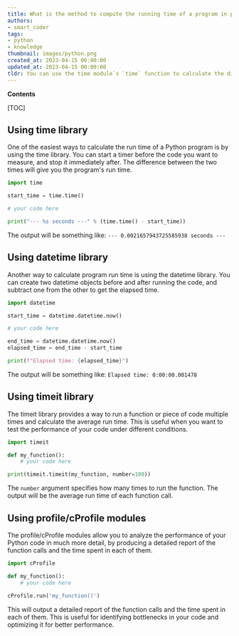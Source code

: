 ```yaml
---
title: What is the method to compute the running time of a program in python?
authors:
- smart_coder
tags:
- python
- knowledge
thumbnail: images/python.png
created_at: 2023-04-15 00:00:00
updated_at: 2023-04-15 00:00:00
tldr: You can use the time module`s `time` function to calculate the difference between the start and end times of the program.
---
```


**Contents**

[TOC]

## Using time library

One of the easiest ways to calculate the run time of a Python program is by using the time library. You can start a timer before the code you want to measure, and stop it immediately after. The difference between the two times will give you the program's run time.

```python
import time

start_time = time.time()

# your code here

print("--- %s seconds ---" % (time.time() - start_time))
```

The output will be something like: `--- 0.0021657943725585938 seconds ---`


## Using datetime library

Another way to calculate program run time is using the datetime library. You can create two datetime objects before and after running the code, and subtract one from the other to get the elapsed time.

```python
import datetime

start_time = datetime.datetime.now()

# your code here

end_time = datetime.datetime.now()
elapsed_time = end_time - start_time

print(f"Elapsed time: {elapsed_time}")
```

The output will be something like: `Elapsed time: 0:00:00.001478`


## Using timeit library

The timeit library provides a way to run a function or piece of code multiple times and calculate the average run time. This is useful when you want to test the performance of your code under different conditions.

```python
import timeit

def my_function():
    # your code here

print(timeit.timeit(my_function, number=100))
```

The `number` argument specifies how many times to run the function. The output will be the average run time of each function call.


## Using profile/cProfile modules

The profile/cProfile modules allow you to analyze the performance of your Python code in much more detail, by producing a detailed report of the function calls and the time spent in each of them.

```python
import cProfile

def my_function():
    # your code here

cProfile.run('my_function()')
```

This will output a detailed report of the function calls and the time spent in each of them. This is useful for identifying bottlenecks in your code and optimizing it for better performance.
